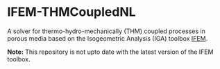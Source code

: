# IFEM-THMCoupledNL
A solver for thermo-hydro-mechanically (THM) coupled processes in porous media based on the Isogeometric Analysis (IGA) toolbox [IFEM](https://github.com/OPM/IFEM).

**Note:** This repository is not upto date with the latest version of the IFEM toolbox.
